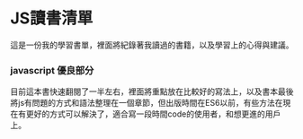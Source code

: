 # JS讀書清單
這是一份我的學習書單，裡面將紀錄著我讀過的書籍，以及學習上的心得與建議。

### javascript 優良部分
目前這本書快速翻閱了一半左右，裡面將重點放在比較好的寫法上，以及書本最後將js有問題的方式和語法整理在一個章節，但出版時間在ES6以前，有些方法在現在有更好的方式可以解決了，適合寫一段時間code的使用者，和想更進的用戶上。
